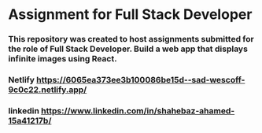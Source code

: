 # Assignment for Full Stack Developer

### This repository was created to host assignments submitted for the role of Full Stack Developer. Build a web app that displays infinite images using React.

### Netlify https://6065ea373ee3b100086be15d--sad-wescoff-9c0c22.netlify.app/

### linkedin https://www.linkedin.com/in/shahebaz-ahamed-15a41217b/
